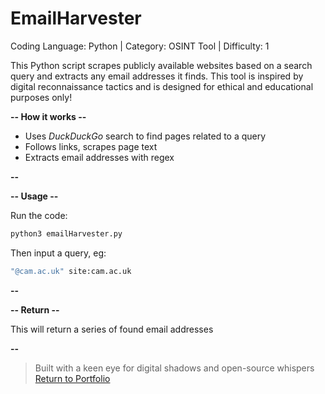 # EmailHarvester

Coding Language: Python | Category: OSINT Tool | Difficulty: 1

This Python script scrapes publicly available websites based on a search query and extracts any email addresses it finds. This tool is inspired by digital reconnaissance tactics and is designed for ethical and educational purposes only!

**-- How it works --**

- Uses _DuckDuckGo_ search to find pages related to a query
- Follows links, scrapes page text
- Extracts email addresses with regex

**--**

**-- Usage --**

Run the code:
```bash
python3 emailHarvester.py
```
Then input a query, eg: 
```bash
"@cam.ac.uk" site:cam.ac.uk
```

**--**

**-- Return --**

This will return a series of found email addresses

**--**

> Built with a keen eye for digital shadows and open-source whispers
> [Return to Portfolio](../index.html)
